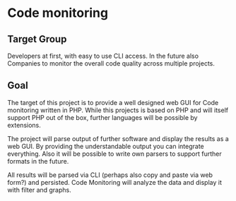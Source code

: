 # Code monitoring

## Target Group

Developers at first, with easy to use CLI access. In the future also Companies
to monitor the overall code quality across multiple projects.

## Goal

The target of this project is to provide a well designed web GUI for Code
monitoring written in PHP. While this projects is based on PHP and will itself
support PHP out of the box, further languages will be possible by extensions.

The project will parse output of further software and display the results as a
web GUI. By providing the understandable output you can integrate everything.
Also it will be possible to write own parsers to support further formats in the
future.

All results will be parsed via CLI (perhaps also copy and paste via web form?)
and persisted.
Code Monitoring will analyze the data and display it with filter and graphs.
